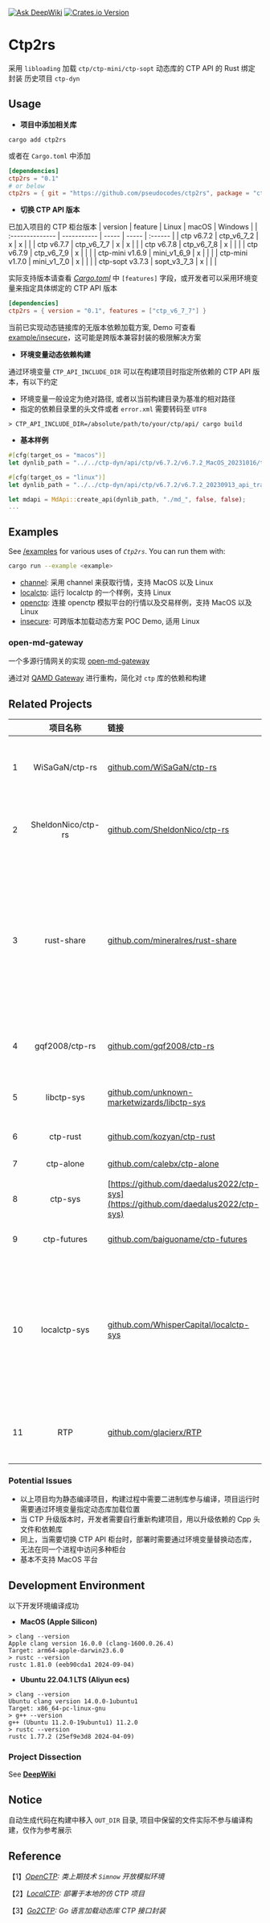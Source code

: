 
[![Ask DeepWiki]][deepwiki] [![Crates.io Version]][crates.io]

[Crates.io Version]: https://img.shields.io/crates/v/ctp2rs
[crates.io]: https://crates.io/crates/ctp2rs
[Ask DeepWiki]: https://deepwiki.com/badge.svg
[deepwiki]: https://deepwiki.com/pseudocodes/ctp2rs

# Ctp2rs

采用 `libloading` 加载 `ctp/ctp-mini/ctp-sopt` 动态库的 CTP API 的 Rust 绑定封装
历史项目 `ctp-dyn`


## Usage

* **项目中添加相关库**
```shell
cargo add ctp2rs
```
或者在 `Cargo.toml` 中添加
```toml
[dependencies]
ctp2rs = "0.1"
# or below
ctp2rs = { git = "https://github.com/pseudocodes/ctp2rs", package = "ctp2rs" } 
```

* **切换 CTP API 版本**

已加入项目的 CTP 柜台版本
| version         | feature     | Linux | macOS | Windows |
| :-------------- | ----------- | ----- | ----- | :------ |
| ctp v6.7.2      | ctp_v6_7_2  | x     | x     |         |
| ctp v6.7.7      | ctp_v6_7_7  | x     | x     |         |
| ctp v6.7.8      | ctp_v6_7_8  | x     |       |         |
| ctp v6.7.9      | ctp_v6_7_9  | x     |       |         |
| ctp-mini v1.6.9 | mini_v1_6_9 | x     |       |         |
| ctp-mini v1.7.0 | mini_v1_7_0 | x     |       |         |
| ctp-sopt v3.7.3 | sopt_v3_7_3 | x     |       |         |


实际支持版本请查看 *[Cargo.toml](./Cargo.toml)* 中 `[features]` 字段，或开发者可以采用环境变量来指定具体绑定的 CTP API 版本
```toml
[dependencies]
ctp2rs = { version = "0.1", features = ["ctp_v6_7_7"] }
```

当前已实现动态链接库的无版本依赖加载方案, Demo 可查看 [example/insecure](../examples/insecure/)，这可能是跨版本兼容封装的极限解决方案 

* **环境变量动态依赖构建**

通过环境变量 `CTP_API_INCLUDE_DIR` 可以在构建项目时指定所依赖的 CTP API 版本，有以下约定
  * 环境变量一般设定为绝对路径, 或者以当前构建目录为基准的相对路径
  * 指定的依赖目录里的头文件或者 `error.xml` 需要转码至 `UTF8`
  
```shell
> CTP_API_INCLUDE_DIR=/absolute/path/to/your/ctp/api/ cargo build 
```

* **基本样例**

```rust
#[cfg(target_os = "macos")]
let dynlib_path = "../../ctp-dyn/api/ctp/v6.7.2/v6.7.2_MacOS_20231016/thostmduserapi_se.framework/thostmduserapi_se";

#[cfg(target_os = "linux")]
let dynlib_path = "../../ctp-dyn/api/ctp/v6.7.2/v6.7.2_20230913_api_traderapi_se_linux64/thostmduserapi_se.so";

let mdapi = MdApi::create_api(dynlib_path, "./md_", false, false);
...    
```


## Examples
See [/examples](../examples) for various uses of *`Ctp2rs`*. You can run them with:

```sh
cargo run --example <example>
```
- [channel](../examples/channel/): 采用 channel 来获取行情，支持 MacOS 以及 Linux 
- [localctp](../examples/localctp/): 运行 localctp 的一个样例，支持 Linux
- [openctp](../examples/openctp): 连接 openctp 模拟平台的行情以及交易样例，支持 MacOS 以及 Linux 
- [insecure](../examples/insecure): 可跨版本加载动态方案 POC Demo, 适用 Linux
  
### open-md-gateway

一个多源行情网关的实现 [open-md-gateway](https://github.com/pseudocodes/open-md-gateway)

通过对 [QAMD Gateway](https://github.com/QUANTAXIS/qautlra-rs/tree/master/qamdgateway) 进行重构，简化对 `ctp` 库的依赖和构建


## Related Projects
|| **项目名称**| **链接**| **crate**| **支持平台** |**关系/特点**           |
|---| :--------------: | :-----|:------------------: | :------------:|------------------- |
|1| WiSaGaN/ctp-rs | [github.com/WiSaGaN/ctp-rs](https://github.com/WiSaGaN/ctp-rs) | N/A | Win64/Linux | 采用 vtable 映射实现 C++ 类的方法调用,  |
|2| SheldonNico/ctp-rs | [github.com/SheldonNico/ctp-rs](https://github.com/SheldonNico/ctp-rs)| N/A | Win64/Linux | 采用 C++ wrapper 代码作为桥接辅助封装 |
|3| rust-share | [github.com/mineralres/rust-share](https://github.com/mineralres/rust-share) | N/A| Win64/Linux | 首个提供了构建时解析 CTP 头文件并生成 Rust 封装代码的功能的项目，同时提供了异步 Stream 调用接口功能 |
|4| gqf2008/ctp-rs| [github.com/gqf2008/ctp-rs](https://github.com/gqf2008/ctp-rs) |N/A | Win64/Linux| 类似`2`, 采用 C++ 代码辅助封装 |
|5| libctp-sys| [github.com/unknown-marketwizards/libctp-sys](https://github.com/unknown-marketwizards/libctp-sys)| [libctp-sys](https://crates.io/crates/libctp-sys)| Win64/Linux | 类似`2`, 采用 C++ 代码辅助封装 |
|6| ctp-rust| [github.com/kozyan/ctp-rust](https://github.com/kozyan/ctp-rust)| N/A |Win64/Linux   | `2` 的分支项目 |
|7| ctp-alone | [github.com/calebx/ctp-alone](https://github.com/calebx/ctp-alone)| N/A |Win64/Linux | `1` 的分支项目 |
|8| ctp-sys | [https://github.com/daedalus2022/ctp-sys](https://github.com/daedalus2022/ctp-sys) |[ctp-sys](https://crates.io/crates/ctp-sys)| Win64/Linux| rust-share 的分支实现 |
|9| ctp-futures|[github.com/baiguoname/ctp-futures](https://github.com/baiguoname/ctp-futures)|[ctp-futures](https://crates.io/crates/ctp-futures)| Win64/Linux |rust-share 的分支实现 |
|10| localctp-sys| [github.com/WhisperCapital/localctp-sys](https://github.com/WhisperCapital/localctp-sys)|[localctp-sys](https://crates.io/crates/localctp-sys)| Win64/Linux| rust-share 分支实现，作者重写了封装代码生成模块，扩展性较强，仅适配 LocalCTP, 不支持官方版本|
|11| RTP| [github.com/glacierx/RTP](https://github.com/glacierx/RTP)|[rptx](https://crates.io/crates/rtpx)| Linux| `1` 分支实现, 仅实现了 TraderApi 绑定|


### Potential Issues
* 以上项目均为静态编译项目，构建过程中需要二进制库参与编译，项目运行时需要通过环境变量指定动态库加载位置
* 当 CTP 升级版本时，开发者需要自行重新构建项目，用以升级依赖的 Cpp 头文件和依赖库
* 同上，当需要切换 CTP API 柜台时，部署时需要通过环境变量替换动态库，无法在同一个进程中访问多种柜台
* 基本不支持 MacOS 平台
  
  
## Development Environment
以下开发环境编译成功
* **MacOS (Apple Silicon)**
```shell
> clang --version 
Apple clang version 16.0.0 (clang-1600.0.26.4)
Target: arm64-apple-darwin23.6.0
> rustc --version
rustc 1.81.0 (eeb90cda1 2024-09-04)
```
* **Ubuntu 22.04.1 LTS (Aliyun ecs)**
```shell
> clang --version
Ubuntu clang version 14.0.0-1ubuntu1
Target: x86_64-pc-linux-gnu
> g++ --version
g++ (Ubuntu 11.2.0-19ubuntu1) 11.2.0
> rustc --version
rustc 1.77.2 (25ef9e3d8 2024-04-09)
```
### Project Dissection

See **[DeepWiki](https://deepwiki.com/pseudocodes/ctp2rs)**

## Notice
自动生成代码在构建中移入 `OUT_DIR` 目录, 项目中保留的文件实际不参与编译构建，仅作为参考展示

## Reference 

【1】*[OpenCTP](http://openctp.cn/download.html): 类上期技术 `Simnow` 开放模拟环境*

【2】*[LocalCTP](https://github.com/dearleeyoung/LocalCTP): 部署于本地的仿 CTP 项目*

【3】*[Go2CTP](https://github.com/pseudocodes/go2ctp): Go 语言加载动态库 CTP 接口封装*  

